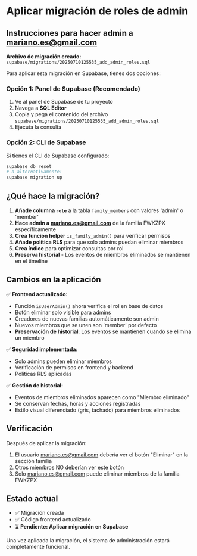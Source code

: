 # Aplicar migración de roles de admin

## Instrucciones para hacer admin a mariano.es@gmail.com

**Archivo de migración creado:** `supabase/migrations/20250710125535_add_admin_roles.sql`

Para aplicar esta migración en Supabase, tienes dos opciones:

### Opción 1: Panel de Supabase (Recomendado)
1. Ve al panel de Supabase de tu proyecto
2. Navega a **SQL Editor**
3. Copia y pega el contenido del archivo `supabase/migrations/20250710125535_add_admin_roles.sql`
4. Ejecuta la consulta

### Opción 2: CLI de Supabase
Si tienes el CLI de Supabase configurado:
```bash
supabase db reset
# o alternativamente:
supabase migration up
```

## ¿Qué hace la migración?

1. **Añade columna `role`** a la tabla `family_members` con valores 'admin' o 'member'
2. **Hace admin a mariano.es@gmail.com** de la familia FWKZPX específicamente
3. **Crea función helper** `is_family_admin()` para verificar permisos
4. **Añade política RLS** para que solo admins puedan eliminar miembros
5. **Crea índice** para optimizar consultas por rol
6. **Preserva historial** - Los eventos de miembros eliminados se mantienen en el timeline

## Cambios en la aplicación

✅ **Frontend actualizado:**
- Función `isUserAdmin()` ahora verifica el rol en base de datos
- Botón eliminar solo visible para admins
- Creadores de nuevas familias automáticamente son admin
- Nuevos miembros que se unen son 'member' por defecto
- **Preservación de historial**: Los eventos se mantienen cuando se elimina un miembro

✅ **Seguridad implementada:**
- Solo admins pueden eliminar miembros
- Verificación de permisos en frontend y backend
- Políticas RLS aplicadas

✅ **Gestión de historial:**
- Eventos de miembros eliminados aparecen como "Miembro eliminado"
- Se conservan fechas, horas y acciones registradas
- Estilo visual diferenciado (gris, tachado) para miembros eliminados

## Verificación

Después de aplicar la migración:
1. El usuario mariano.es@gmail.com debería ver el botón "Eliminar" en la sección familia
2. Otros miembros NO deberían ver este botón
3. Solo mariano.es@gmail.com puede eliminar miembros de la familia FWKZPX

## Estado actual

- ✅ Migración creada
- ✅ Código frontend actualizado
- ⏳ **Pendiente: Aplicar migración en Supabase**

Una vez aplicada la migración, el sistema de administración estará completamente funcional.